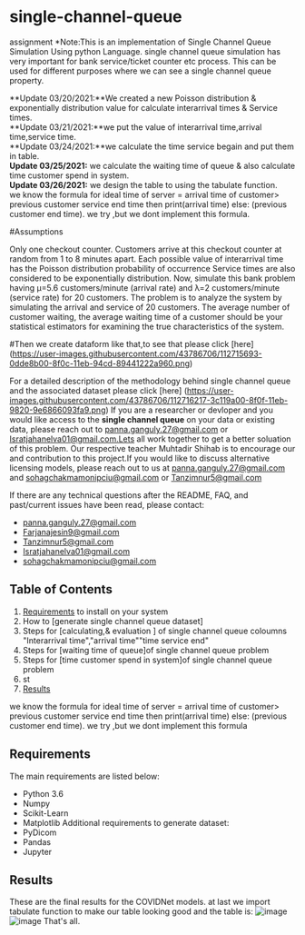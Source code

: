 # single-channel-queue
assignment
*Note:This is an implementation of Single Channel Queue Simulation Using python Language.
single channel queue simulation has very important for bank service/ticket counter etc process.
This can be used for different purposes where we can see a single channel queue property.

**Update 03/20/2021:**We created a new Poisson distribution  & exponentially distribution value for calculate interarrival times & Service times.\
**Update 03/21/2021:**we put the value of interarrival time,arrival time,service time.\
**Update 03/24/2021:**we  calculate the time service begain and put them in table.\
**Update 03/25/2021:** we  calculate the waiting time of queue & also calculate time customer spend in system.\
**Update 03/26/2021:** we design the table to using the tabulate function.\
we know the formula for ideal time of server =  arrival time of customer> previous customer service end time  then print(arrival time) else:  (previous customer end time).
we try ,but we dont implement this formula.



#Assumptions

Only one checkout counter.
Customers arrive at this checkout counter at random from 1 to 8 minutes apart. Each possible value of interarrival time has the Poisson distribution probability of occurrence
Service times are also considered to be exponentially distribution.
Now, simulate this bank problem having µ=5.6 customers/minute (arrival rate) and λ=2 customers/minute (service
rate) for 20 customers.
The problem is to analyze the system by simulating the arrival and service of 20 customers.
The average
number of customer waiting, the average waiting time of a customer should be your statistical estimators for
examining the true characteristics of the system.

#Then we create dataform like that,to see that please  click [here] 
(https://user-images.githubusercontent.com/43786706/112715693-0dde8b00-8f0c-11eb-94cd-89441222a960.png)


For a detailed description of the methodology behind single channel queue and the associated dataset please click [here]
(https://user-images.githubusercontent.com/43786706/112716217-3c119a00-8f0f-11eb-9820-9e6866093fa9.png)
If you are a researcher or devloper and you would like access to the **single channel queue** on your data or existing data, please reach out to panna.ganguly.27@gmail.com or 
Isratjahanelva01@gmail.com.Lets all work together to get a better soluation of this problem.
Our respective teacher Muhtadir Shihab is to encourage our and contribution to this project.If you would like to discuss alternative licensing models, please reach out to us at panna.ganguly.27@gmail.com and sohagchakmamonipciu@gmail.com or Tanzimnur5@gmail.com 

If there are any technical questions after the README, FAQ, and past/current issues have been read, please  contact:
* panna.ganguly.27@gmail.com
* Farjanajesin9@gmail.com
* Tanzimnur5@gmail.com
* Isratjahanelva01@gmail.com
* sohagchakmamonipciu@gmail.com
## Table of Contents
1. [Requirements](#requirements) to install on your system
2. How to [generate single channel queue dataset]
3. Steps for [calculating,& evaluation ] of single channel queue coloumns "Interarrival time","arrival time""time service end"
4. Steps for [waiting time of queue]of single channel queue problem
5. Steps for [time customer spend in system]of single channel queue problem
6. st
7. [Results](#results)


we know the formula for ideal time of server =  arrival time of customer> previous customer service end time  then print(arrival time) else:  (previous customer end time).
we try ,but we dont implement this formula


## Requirements

The main requirements are listed below:

* Python 3.6
* Numpy
* Scikit-Learn
* Matplotlib
Additional requirements to generate dataset:
* PyDicom
* Pandas
* Jupyter
## Results
These are the final results for the COVIDNet models.
at last we import tabulate function to make our table looking good and the table is:
![image](https://user-images.githubusercontent.com/43786706/112716120-9c540c00-8f0e-11eb-94a9-5e32f558bec4.png)
![image](https://user-images.githubusercontent.com/43786706/112716128-aa099180-8f0e-11eb-9573-778deb4faf34.png)
That's all.

